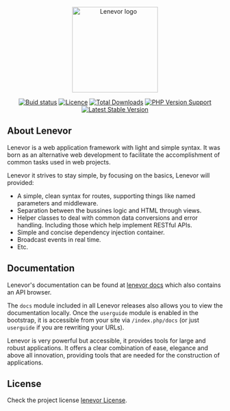 <p align="center"><a href="lenevor.com" target="_blank"><img src="https://avatars2.githubusercontent.com/u/50193329?s=200&v=4" title="Lenevor logo" height="200" width="200"></a></p>

<p align="center">
    <a href="https://scrutinizer-ci.com/g/lenevor/lenevor/?branch=0.7.0"><img src="https://scrutinizer-ci.com/g/lenevor/lenevor/badges/build.png?b=0.7.0" title="Buid status"></a>
    <a href="https://packagist.org/packages/lenevor/lenevor"><img src="https://poser.pugx.org/lenevor/lenevor/license.svg" title="Licence"></a>
    <a href="https://packagist.org/packages/lenevor/lenevor"><img src="https://poser.pugx.org/lenevor/lenevor/d/total.svg" title="Total Downloads"></a>
    <a href="https://packagist.org/packages/lenevor/lenevor"><img src="https://img.shields.io/packagist/php-v/lenevor/lenevor?color=yellow" title="PHP Version Support"></a>
    <a href="https://packagist.org/packages/lenevor/lenevor"><img src="https://poser.pugx.org/lenevor/lenevor/v/stable.svg" title="Latest Stable Version"></a>
</p>

## About Lenevor

Lenevor is a web application framework with light and simple syntax. It was born as an alternative web development to facilitate the accomplishment of common tasks used in web projects. 

Lenevor it strives to stay simple, by focusing on the basics, Lenevor will provided:

- A simple, clean syntax for routes, supporting things like named parameters 
   and middleware.
- Separation between the bussines logic and HTML through views.
- Helper classes to deal with common data conversions and error handling. Including those which help implement RESTful APIs.
- Simple and concise dependency injection container.
- Broadcast events in real time.
- Etc.

## Documentation

Lenevor's documentation can be found at [lenevor docs](https://lenevor.com/docs) which also contains an API browser.

The `docs` module included in all Lenevor releases also allows you to view the documentation locally. Once the `userguide` module is enabled in the bootstrap, it is accessible from your site via `/index.php/docs` (or just `userguide` if you are rewriting your URLs).

Lenevor is very powerful but accessible, it provides tools for large and robust applications. It offers a clear combination of ease, elegance and above all innovation, providing tools that are needed for the construction of applications.

## License

Check the project license [lenevor License](https://opensource.org/licenses/BSD-3-Clause).
